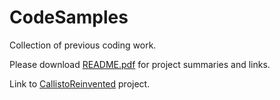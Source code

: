 # CodeSamples
Collection of previous coding work.

Please download [README.pdf](https://www.dropbox.com/s/degaum964rnuc6d/Code%20Sample%20Link%20Summary.pdf?dl=0) for project summaries and links.

Link to [CallistoReinvented](https://github.com/jinweijia/CallistoReinvented) project.
